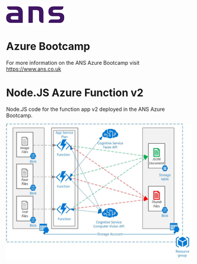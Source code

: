 ![ANS](Images/ans_logo_small.png)
# Azure Bootcamp
For more information on the ANS Azure Bootcamp  visit https://www.ans.co.uk

# Node.JS Azure Function v2
Node.JS code for the function app v2 deployed in the ANS Azure Bootcamp.

![Diagram](Images/Serverless-Middleware.jpg)